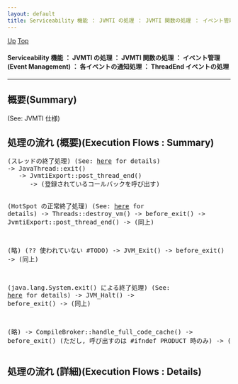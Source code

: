 ```yaml
---
layout: default
title: Serviceability 機能 ： JVMTI の処理 ： JVMTI 関数の処理 ： イベント管理 (Event Management) ： 各イベントの通知処理 ： ThreadEnd イベントの処理
---
```

[Up](no29359PS.html) [Top](../index.html)

#### Serviceability 機能 ： JVMTI の処理 ： JVMTI 関数の処理 ： イベント管理 (Event Management) ： 各イベントの通知処理 ： ThreadEnd イベントの処理

--- 
## 概要(Summary)
(See: JVMTI 仕様)

## 処理の流れ (概要)(Execution Flows : Summary)
<div class="flow-abst"><pre>
(スレッドの終了処理) (See: <a href="no2935w3j.html">here</a> for details)
-&gt; JavaThread::exit()
   -&gt; JvmtiExport::post_thread_end()
      -&gt; (登録されているコールバックを呼び出す)

(HotSpot の正常終了処理) (See: <a href="no3059oro.html">here</a> for details)
-&gt; Threads::destroy_vm()
   -&gt; before_exit()
      -&gt; JvmtiExport::post_thread_end()
         -&gt; (同上)

(略) (?? 使われていない #TODO)
-&gt; JVM_Exit()
   -&gt; before_exit()
      -&gt; (同上)

(java.lang.System.exit() による終了処理) (See: <a href="no2935jtd.html">here</a> for details)
-&gt; JVM_Halt()
   -&gt; before_exit()
      -&gt; (同上)

(略)
-&gt; CompileBroker::handle_full_code_cache()
   -&gt; before_exit()  (ただし, 呼び出すのは #ifndef PRODUCT 時のみ)
      -&gt; (同上)
</pre></div>

## 処理の流れ (詳細)(Execution Flows : Details)







